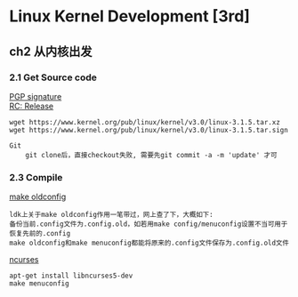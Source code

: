# Linux Kernel Development [3rd]
## ch2 从内核出发
### 2.1 Get Source code
[PGP signature](https://www.kernel.org/category/signatures.html)</br>
[RC: Release](https://www.kernel.org/category/releases.html)</br>

    wget https://www.kernel.org/pub/linux/kernel/v3.0/linux-3.1.5.tar.xz
    wget https://www.kernel.org/pub/linux/kernel/v3.0/linux-3.1.5.tar.sign

    Git
        git clone后，直接checkout失败, 需要先git commit -a -m 'update' 才可

### 2.3 Compile
[make oldconfig](http://blog.csdn.net/david_xtd/article/details/7609529)

    ldk上关于make oldconfig作用一笔带过，网上查了下，大概如下:
    备份当前.config文件为.config.old，如若用make config/menuconfig设置不当可用于恢复先前的.config
    make oldconfig和make menuconfig都能将原来的.config文件保存为.config.old文件

[ncurses](http://www.oschina.net/p/ncurses)

    apt-get install libncurses5-dev
    make menuconfig




